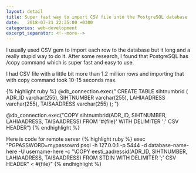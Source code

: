```yaml
---
layout: detail
title: Super fast way to import CSV file into the PostgreSQL database
date:   2018-07-21 22:35:00 +0300
categories: web-development
excerpt_separator: <!--more-->
---
```

I usually used  CSV gem to import each row to the database but it long and a really stupid way to do it. 
After some research, I found that PostgreSQL has /copy command which is super fast and easy to use. 
<!--more-->
I had CSV file with a little bit more than 1.2 million rows and importing that with copy command took 10-15 seconds max.

{% highlight ruby %}
@db_connection.exec("
  CREATE TABLE sihtnumbrid (
    ADR_ID varchar(255),
    SIHTNUMBER varchar(255),
    LAHIAADRESS varchar(255),
    TAISAADRESS varchar(255)
  );
")

@db_connection.exec("COPY sihtnumbrid(ADR_ID, SIHTNUMBER, LAHIAADRESS, TAISAADRESS) FROM '#{file}' WITH DELIMITER ';' CSV HEADER")
{% endhighlight %}

Here is code for remote server
{% highlight ruby %}
exec "PGPASSWORD=mypassowrd psql -h 127.0.0.1 -p 5444 -d database-name-here -U username-here -c \"\\COPY eesti_aadressid(ADR_ID, SIHTNUMBER, LAHIAADRESS, TAISAADRESS) FROM STDIN WITH DELIMITER ';' CSV HEADER\" < #{file}"
{% endhighlight %}
